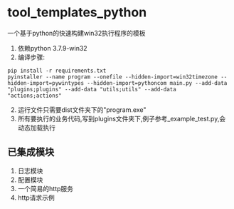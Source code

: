 # tool_templates_python

一个基于python的快速构建win32执行程序的模板

1. 依赖python 3.7.9-win32
2. 编译步骤:

```
pip install -r requirements.txt
pyinstaller --name program --onefile --hidden-import=win32timezone --hidden-import=pywintypes --hidden-import=pythoncom main.py --add-data "plugins;plugins" --add-data "utils;utils" --add-data "actions;actions"
```

2. 运行文件只需要dist文件夹下的"program.exe"
3. 所有要执行的业务代码,写到plugins文件夹下,例子参考_example_test.py,会动态加载执行

## 已集成模块

1. 日志模块
2. 配置模块
3. 一个简易的http服务
4. http请求示例
